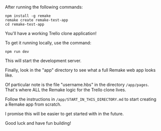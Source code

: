 After running the following commands:

```
npm install -g remake
remake create remake-test-app
cd remake-test-app
```

You'll have a working Trello clone application!

To get it running locally, use the command:

```
npm run dev
```

This will start the development server.

Finally, look in the "app" directory to see what a full Remake web app looks like.

Of particular note is the file "username.hbs" in the directory `/app/pages`. That's where ALL the Remake logic for the Trello clone lives.

Follow the instructions in `/app/START_IN_THIS_DIRECTORY.md` to start creating a Remake app from scratch.

I promise this will be easier to get started with in the future.

Good luck and have fun building!

